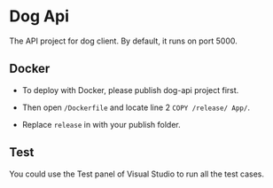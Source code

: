 # Dog Api

The API project for dog client. By default, it runs on port 5000.

## Docker

- To deploy with Docker, please publish dog-api project first.

- Then open `/Dockerfile` and locate line 2 `COPY /release/ App/`.

- Replace `release` in with your publish folder.

## Test

You could use the Test panel of Visual Studio to run all the test cases.

